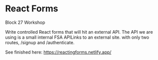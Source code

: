 # React Forms

Block 27 Workshop

Write controlled React forms that will hit an external API. The API we are using is a small internal FSA APILinks to an external site. with only two routes, /signup and /authenticate.

See finished here: https://reactingforms.netlify.app/
